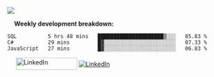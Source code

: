 

![](https://github-readme-stats.spencer741.vercel.app/api?username=spencer741&count_private=true&show_icons=true&theme=light)

<!--something's broken with ghreadmestats ![](https://github-readme-stats.spencer741.vercel.app/api/wakatime?username=@spencer741) -->

&nbsp;&nbsp;&nbsp;&nbsp;**Weekly development breakdown:**
<!--START_SECTION:waka-->
```text
SQL          5 hrs 48 mins   █████████████████████▒░░░   85.83 % 
C#           29 mins         █▓░░░░░░░░░░░░░░░░░░░░░░░   07.33 % 
JavaScript   27 mins         █▓░░░░░░░░░░░░░░░░░░░░░░░   06.83 % 
```
<!--END_SECTION:waka-->
&nbsp;&nbsp;&nbsp;&nbsp;![]()
<img width="140" height="28" align="center" alt="LinkedIn" src="https://komarev.com/ghpvc/?username=spencer741&style=flat-square"/>
<a href="www.linkedin.com/in/spencer-arnold741" target="blank"><img  align="center" alt="LinkedIn" src="https://img.shields.io/badge/linkedin%20-%230077B5.svg?&style=for-the-badge&logo=linkedin&logoColor=white"/></a>









